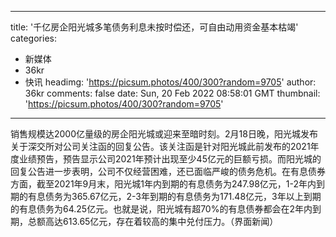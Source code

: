 
---
title: '千亿房企阳光城多笔债务利息未按时偿还，可自由动用资金基本枯竭'
categories: 
 - 新媒体
 - 36kr
 - 快讯
headimg: 'https://picsum.photos/400/300?random=9705'
author: 36kr
comments: false
date: Sun, 20 Feb 2022 08:58:01 GMT
thumbnail: 'https://picsum.photos/400/300?random=9705'
---

<div>   
销售规模达2000亿量级的房企阳光城或迎来至暗时刻。2月18日晚，阳光城发布关于深交所对公司关注函的回复公告。该关注函是针对阳光城此前发布的2021年度业绩预告，预告显示公司2021年预计出现至少45亿元的巨额亏损。而阳光城的回复公告进一步表明，公司不仅经营困难，还已面临严峻的债务危机。在有息债券方面，截至2021年9月末，阳光城1年内到期的有息债务为247.98亿元，1-2年内到期的有息债务为365.67亿元，2-3年到期的有息债务为171.48亿元，3年以上到期的有息债务为64.25亿元。也就是说，阳光城有超70%的有息债券都会在2年内到期，总额高达613.65亿元，存在着较高的集中兑付压力。（界面新闻）  
</div>
            